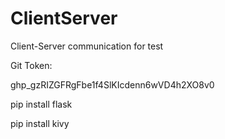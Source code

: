 # ClientServer
Client-Server communication for test


Git Token:

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

pip install flask

pip install kivy
